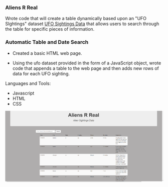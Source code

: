 ### Aliens R Real

Wrote code that will create a table dynamically based upon an "UFO SIghtings" dataset [UFO Sightings Data](data.js) that allows users to search through the table for specific pieces of information. 

### Automatic Table and Date Search

* Created a basic HTML web page.

* Using the ufo dataset provided in the form of a JavaScript object, wrote code that appends a table to the web page and then adds new rows of data for each UFO sighting.

Languages and Tools:
- Javascript
- HTML
- CSS

![alien](alien.png)
